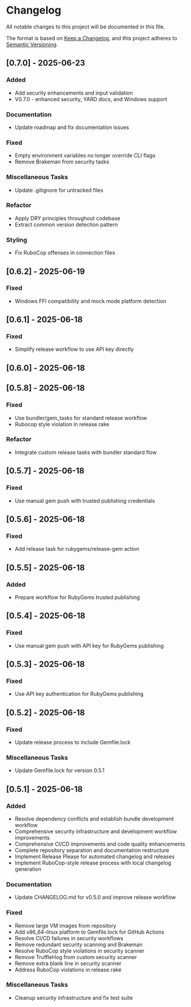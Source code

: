 # Changelog

All notable changes to this project will be documented in this file.

The format is based on [Keep a Changelog](https://keepachangelog.com/en/1.0.0/),
and this project adheres to [Semantic Versioning](https://semver.org/spec/v2.0.0.html).

## [0.7.0] - 2025-06-23

### Added

- Add security enhancements and input validation
- V0.7.0 - enhanced security, YARD docs, and Windows support

### Documentation

- Update roadmap and fix documentation issues

### Fixed

- Empty environment variables no longer override CLI flags
- Remove Brakeman from security tasks

### Miscellaneous Tasks

- Update .gitignore for untracked files

### Refactor

- Apply DRY principles throughout codebase
- Extract common version detection pattern

### Styling

- Fix RuboCop offenses in connection files

## [0.6.2] - 2025-06-19

### Fixed

- Windows FFI compatibility and mock mode platform detection

## [0.6.1] - 2025-06-18

### Fixed

- Simplify release workflow to use API key directly

## [0.6.0] - 2025-06-18

## [0.5.8] - 2025-06-18

### Fixed

- Use bundler/gem_tasks for standard release workflow
- Rubocop style violation in release.rake

### Refactor

- Integrate custom release tasks with bundler standard flow

## [0.5.7] - 2025-06-18

### Fixed

- Use manual gem push with trusted publishing credentials

## [0.5.6] - 2025-06-18

### Fixed

- Add release task for rubygems/release-gem action

## [0.5.5] - 2025-06-18

### Added

- Prepare workflow for RubyGems trusted publishing

## [0.5.4] - 2025-06-18

### Fixed

- Use manual gem push with API key for RubyGems publishing

## [0.5.3] - 2025-06-18

### Fixed

- Use API key authentication for RubyGems publishing

## [0.5.2] - 2025-06-18

### Fixed

- Update release process to include Gemfile.lock

### Miscellaneous Tasks

- Update Gemfile.lock for version 0.5.1

## [0.5.1] - 2025-06-18

### Added

- Resolve dependency conflicts and establish bundle development workflow
- Comprehensive security infrastructure and development workflow improvements
- Comprehensive CI/CD improvements and code quality enhancements
- Complete repository separation and documentation restructure
- Implement Release Please for automated changelog and releases
- Implement RuboCop-style release process with local changelog generation

### Documentation

- Update CHANGELOG.md for v0.5.0 and improve release workflow

### Fixed

- Remove large VM images from repository
- Add x86_64-linux platform to Gemfile.lock for GitHub Actions
- Resolve CI/CD failures in security workflows
- Remove redundant security scanning and Brakeman
- Resolve RuboCop style violations in security scanner
- Remove TruffleHog from custom security scanner
- Remove extra blank line in security scanner
- Address RuboCop violations in release.rake

### Miscellaneous Tasks

- Cleanup security infrastructure and fix test suite

<!-- generated by git-cliff -->
